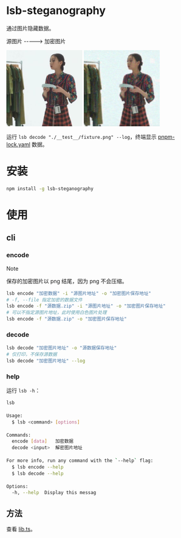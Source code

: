 # lsb-steganography

通过图片隐藏数据。

<p>
  <p>
    源图片 -----> 加密图片
  </p>
  <img width="200" src="./__test__/fixture.jpg" />
  <img width="200" src="./__test__/fixture.png" />
</p>

运行 `lsb decode "./__test__/fixture.png" --log`，终端显示 [pnpm-lock.yaml](./pnpm-lock.yaml) 数据。

# 安装

```bash
npm install -g lsb-steganography
```

# 使用

## cli

### encode

> [!NOTE]
> 保存的加密图片以 png 结尾，因为 png 不会压缩。

```bash
lsb encode "加密数据" -i "源图片地址" -o "加密图片保存地址"
# -f, --file 指定加密的数据文件
lsb encode -f "源数据.zip" -i "源图片地址" -o "加密图片保存地址"
# 可以不指定源图片地址，此时使用白色图片处理
lsb encode -f "源数据.zip" -o "加密图片保存地址"
```

### decode

```bash
lsb decode "加密图片地址" -o "源数据保存地址"
# 仅打印，不保存源数据
lsb decode "加密图片地址" --log
```

### help

运行 `lsb -h`：

```bash
lsb

Usage:
  $ lsb <command> [options]

Commands:
  encode [data]   加密数据
  decode <input>  解密图片地址

For more info, run any command with the `--help` flag:
  $ lsb encode --help
  $ lsb decode --help

Options:
  -h, --help  Display this messag
```

## 方法

查看 [lib.ts](/src/lib.ts)。
